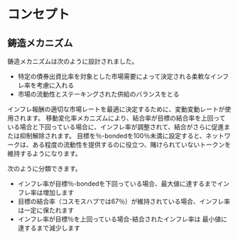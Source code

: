 # コンセプト

## 鋳造メカニズム

鋳造メカニズムは次のように設計されました。

- 特定の債券出資比率を対象とした市場需要によって決定される柔軟なインフレ率を考慮に入れる
- 市場の流動性とステーキングされた供給のバランスをとる

インフレ報酬の適切な市場レートを最適に決定するために、変動変動レートが使用されます。
移動変化率メカニズムにより、結合率が目標の結合率を上回っている場合と下回っている場合に、インフレ率が調整されて、結合がさらに促進または抑制解除されます。
目標を％-bondedを100％未満に設定すると、ネットワークは、ある程度の流動性を提供するのに役立つ、賭けられていないトークンを維持するようになります。

次のように分類できます。

- インフレ率が目標％-bondedを下回っている場合、最大値に達するまでインフレ率は増加します
- 目標の結合率（コスモスハブでは67％）が維持されている場合、インフレ率は一定に保たれます
- インフレ率が目標％を上回っている場合-結合されたインフレ率は
最小値に達するまで減少します